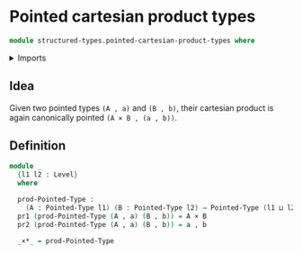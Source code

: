# Pointed cartesian product types

```agda
module structured-types.pointed-cartesian-product-types where
```

<details><summary>Imports</summary>

```agda
open import foundation.cartesian-product-types
open import foundation.dependent-pair-types
open import foundation.universe-levels

open import structured-types.pointed-types
```

</details>

## Idea

Given two pointed types `(A , a)` and `(B , b)`, their cartesian product is
again canonically pointed `(A × B , (a , b))`.

## Definition

```agda
module _
  {l1 l2 : Level}
  where

  prod-Pointed-Type :
    (A : Pointed-Type l1) (B : Pointed-Type l2) → Pointed-Type (l1 ⊔ l2)
  pr1 (prod-Pointed-Type (A , a) (B , b)) = A × B
  pr2 (prod-Pointed-Type (A , a) (B , b)) = a , b

  _×*_ = prod-Pointed-Type
```
